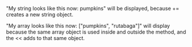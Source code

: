 "My string looks like this now: pumpkins" will be displayed, because += creates a 
new string object. 

"My array looks like this now: ["pumpkins", "rutabaga"]" will display because
the same array object is used inside and outside the method, and the << adds to
that same object. 
